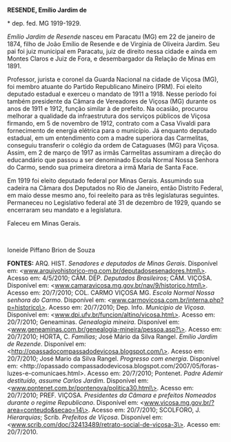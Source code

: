 **RESENDE, Emílio Jardim de**

\* dep. fed. MG 1919-1929.

*Emílio Jardim de Resende* nasceu em Paracatu (MG) em 22 de janeiro de
1874, filho de João Emílio de Resende e de Virgínia de Oliveira Jardim.
Seu pai foi juiz municipal em Paracatu, juiz de direito nessa cidade e
ainda em Montes Claros e Juiz de Fora, e desembargador da Relação de
Minas em 1891.

Professor, jurista e coronel da Guarda Nacional na cidade de Viçosa
(MG), foi membro atuante do Partido Republicano Mineiro (PRM). Foi
eleito deputado estadual e exerceu o mandato de 1911 a 1918. Nesse
período foi também presidente da Câmara de Vereadores de Viçosa (MG)
durante os anos de 1911 e 1912, função similar à de prefeito. Na
ocasião, procurou melhorar a qualidade da infraestrutura dos serviços
públicos de Viçosa firmando, em 5 de novembro de 1912, contrato com a
Casa Vivaldi para fornecimento de energia elétrica para o município. Já
enquanto deputado estadual, em um entendimento com a madre superiora das
Carmelitas, conseguiu transferir o colégio da ordem de Cataguases (MG)
para Viçosa. Assim, em 2 de março de 1917 as irmãs Carmelitas assumiram
a direção do educandário que passou a ser denominado Escola Normal Nossa
Senhora do Carmo, sendo sua primeira diretora a irmã Maria de Santa
Face.

Em 1919 foi eleito deputado federal por Minas Gerais. Assumindo sua
cadeira na Câmara dos Deputados no Rio de Janeiro, então Distrito
Federal, em maio desse mesmo ano, foi reeleito para as três legislaturas
seguintes. Permaneceu no Legislativo federal até 31 de dezembro de 1929,
quando se encerraram seu mandato e a legislatura.

Faleceu em Minas Gerais.

 

Ioneide Piffano Brion de Souza

**FONTES:** ARQ. HIST. *Senadores e deputados de Minas Gerais*.
Disponível em:
\<www.arquivohistorico-mg.com.br/deputadosesenadores.html\>. Acesso em:
4/5/2010; CÂM. DEP. *Deputados Brasileiros*; CÂM. VIÇOSA. Disponível em:
\<www.camaravicosa.mg.gov.br/nav/9/historico.html\>. Acesso em:
20/7/2010; COL. CARMO VIÇOSA MG. *Escola Normal Nossa senhora do Carmo*.
Disponível em: \<www.carmovicosa.com.br/interna.php?p=historico\>.
Acesso em: 20/7/2010; Dep. Info. *Município de Viçosa*. Disponível em:
\<www.dpi.ufv.br/funcion/altino/vicosa.htm\>. Acesso em: 20/7/2010;
Geneaminas. *Genealogia mineira*. Disponível em:
\<www.geneaminas.com.br/genealogia-mineira/pessoa.asp?\>. Acesso em:
20/7/2010; HORTA, C. *Famílias*; José Mário da Silva Rangel. *Emílio
Jardim de Rezende*. Disponível em:
\<http://opassadocompassadodevicosa.blogspot.com/\>. Acesso em:
20/7/2010; José Mario da Silva Rangel. *Progresso com energia*.
Disponível em: \<http://opassado
compassadodevicosa.blogspot.com/2007/05/foras-luzes-e-comunicaes.html\>.
Acesso em: 20/7/2010; Pontenet. *Padre Ademir destituído, assume Carlos
Jardim*. Disponível em:
\<www.pontenet.com.br/pontenova/politica30.html\>. Acesso em: 20/7/2010;
PREF. VIÇOSA. *Presidentes da Câmara e prefeitos Nomeados durante o
regime Republicano*. Disponível em:
\<www.vicosa.mg.gov.br/?area=conteudo&secao=14\>. Acesso em: 20/7/2010;
SCOLFORO, J. *Hierarquias*; Scrib. *Prefeitos de Viçosa*. Disponível em:
\<www.scrib.com/doc/32413489/retrato-social-de-viçosa-3\>. Acesso em:
20/7/2010.
